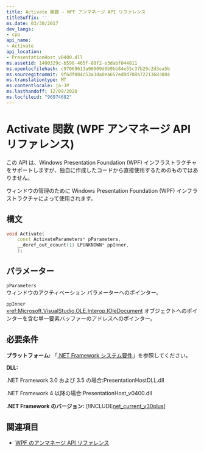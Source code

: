 ```yaml
---
title: Activate 関数 - WPF アンマネージ API リファレンス
titleSuffix: ''
ms.date: 03/30/2017
dev_langs:
- cpp
api_name:
- Activate
api_location:
- PresentationHost_v0400.dll
ms.assetid: 1400329c-b598-465f-80f2-e3dabf044811
ms.openlocfilehash: c97069613a96009d0b9bb84e55c37b29c2d3ea5b
ms.sourcegitcommit: 9f6df084c53a3da0ea657ed0d708a72213683084
ms.translationtype: MT
ms.contentlocale: ja-JP
ms.lasthandoff: 12/09/2020
ms.locfileid: "96974682"
---
```

# <a name="activate-function-wpf-unmanaged-api-reference"></a>Activate 関数 (WPF アンマネージ API リファレンス)

この API は、Windows Presentation Foundation (WPF) インフラストラクチャをサポートしますが、独自に作成したコードから直接使用するためのものではありません。

ウィンドウの管理のために Windows Presentation Foundation (WPF) インフラストラクチャによって使用されます。

## <a name="syntax"></a>構文

```cpp
void Activate(
    const ActivateParameters* pParameters,
    __deref_out_ecount(1) LPUNKNOWN* ppInner,
    );
```

## <a name="parameters"></a>パラメーター

`pParameters`\
ウィンドウのアクティベーション パラメーターへのポインター。

`ppInner`\
<xref:Microsoft.VisualStudio.OLE.Interop.IOleDocument> オブジェクトへのポインターを含む単一要素バッファーのアドレスへのポインター。

## <a name="requirements"></a>必要条件

**プラットフォーム:** 「[.NET Framework システム要件](/dotnet/framework/get-started/system-requirements)」を参照してください。

**DLL:**

.NET Framework 3.0 および 3.5 の場合:PresentationHostDLL.dll

.NET Framework 4 以降の場合:PresentationHost_v0400.dll

**.NET Framework のバージョン:** [!INCLUDE[net_current_v30plus](../../../includes/net-current-v30plus-md.md)]

## <a name="see-also"></a>関連項目

- [WPF のアンマネージ API リファレンス](wpf-unmanaged-api-reference.md)
